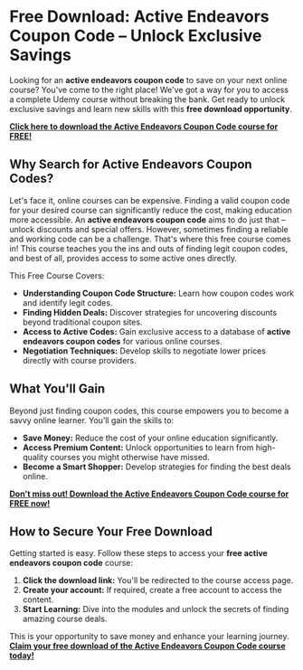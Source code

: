# Free Download: Active Endeavors Coupon Code – Unlock Exclusive Savings

Looking for an **active endeavors coupon code** to save on your next online course? You've come to the right place! We've got a way for you to access a complete Udemy course without breaking the bank. Get ready to unlock exclusive savings and learn new skills with this **free download opportunity**.

[**Click here to download the Active Endeavors Coupon Code course for FREE!**](https://udemywork.com/active-endeavors-coupon-code)

## Why Search for Active Endeavors Coupon Codes?

Let's face it, online courses can be expensive. Finding a valid coupon code for your desired course can significantly reduce the cost, making education more accessible. An **active endeavors coupon code** aims to do just that – unlock discounts and special offers. However, sometimes finding a reliable and working code can be a challenge. That's where this free course comes in! This course teaches you the ins and outs of finding legit coupon codes, and best of all, provides access to some active ones directly.

This Free Course Covers:

*   **Understanding Coupon Code Structure:** Learn how coupon codes work and identify legit codes.
*   **Finding Hidden Deals:** Discover strategies for uncovering discounts beyond traditional coupon sites.
*   **Access to Active Codes:** Gain exclusive access to a database of **active endeavors coupon codes** for various online courses.
*   **Negotiation Techniques:** Develop skills to negotiate lower prices directly with course providers.

## What You'll Gain

Beyond just finding coupon codes, this course empowers you to become a savvy online learner. You’ll gain the skills to:

*   **Save Money:** Reduce the cost of your online education significantly.
*   **Access Premium Content:** Unlock opportunities to learn from high-quality courses you might otherwise have missed.
*   **Become a Smart Shopper:** Develop strategies for finding the best deals online.

[**Don't miss out! Download the Active Endeavors Coupon Code course for FREE now!**](https://udemywork.com/active-endeavors-coupon-code)

## How to Secure Your Free Download

Getting started is easy. Follow these steps to access your **free active endeavors coupon code** course:

1.  **Click the download link:** You'll be redirected to the course access page.
2.  **Create your account:** If required, create a free account to access the content.
3.  **Start Learning:** Dive into the modules and unlock the secrets of finding amazing course deals.

This is your opportunity to save money and enhance your learning journey. **[Claim your free download of the Active Endeavors Coupon Code course today!](https://udemywork.com/active-endeavors-coupon-code)**
